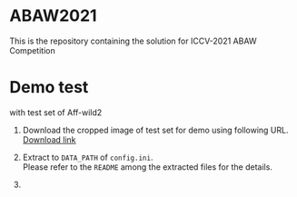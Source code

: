 # ABAW2021
This is the repository containing the solution for ICCV-2021 ABAW Competition


# Demo test
with test set of Aff-wild2

1. Download the cropped image of test set for demo using following URL.  
[Download link](https://drive.google.com/file/d/1Uu9DlWQRFoRBHVfY3IhKrt5zmbBU11CK/view?usp=sharing)

2. Extract to `DATA_PATH` of `config.ini`.  
Please refer to the `README` among the extracted files for the details.

3. 
